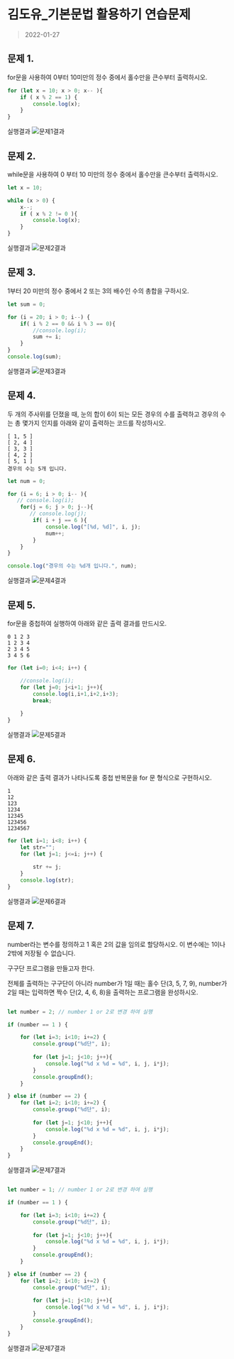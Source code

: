 # 김도유_기본문법 활용하기 연습문제
> 2022-01-27

## 문제 1.

for문을 사용하여 0부터 10미만의 정수 중에서 홀수만을 큰수부터 출력하시오.
```javascript
for (let x = 10; x > 0; x-- ){
    if ( x % 2 == 1) {
        console.log(x);
    } 
}
```
실행결과
![문제1결과](문제_01.PNG)

## 문제 2.

while문을 사용하여 0 부터 10 미만의 정수 중에서 홀수만을 큰수부터 출력하시오.
```javascript
let x = 10;

while (x > 0) {
    x--;
    if ( x % 2 != 0 ){
        console.log(x);   
    }
}
```
실행결과
![문제2결과](문제_02.PNG)


## 문제 3.

1부터 20 미만의 정수 중에서 2 또는 3의 배수인 수의 총합을 구하시오.

```javascript
let sum = 0;

for (i = 20; i > 0; i--) {
    if( i % 2 == 0 && i % 3 == 0){
        //console.log(i);
        sum += i;
    }
}
console.log(sum);
```
실행결과
![문제3결과](문제_03.PNG)


## 문제 4.

두 개의 주사위를 던졌을 때, 눈의 합이 6이 되는 모든 경우의 수를 출력하고 경우의 수는 총 몇가지 인지를 아래와 같이 출력하는 코드를 작성하시오.

```
[ 1, 5 ]
[ 2, 4 ]
[ 3, 3 ]
[ 4, 2 ]
[ 5, 1 ]
경우의 수는 5개 입니다.
```

```javascript
let num = 0;

for (i = 6; i > 0; i-- ){
   // console.log(i);
    for(j = 6; j > 0; j--){
       // console.log(j);
        if( i + j == 6 ){
            console.log("[%d, %d]", i, j);
            num++;
        }
    }
}

console.log("경우의 수는 %d개 입니다.", num);
```
실행결과
![문제4결과](문제_04.PNG)


## 문제 5.

for문을 중첩하여 실행하여 아래와 같은 출력 결과를 만드시오.

```
0 1 2 3 
1 2 3 4 
2 3 4 5 
3 4 5 6 
```
```javascript
for (let i=0; i<4; i++) {

    //console.log(i);
    for (let j=0; j<i+1; j++){
        console.log(i,i+1,i+2,i+3);
        break;
       
    }
}

```
실행결과
![문제5결과](문제_05.PNG)



## 문제 6.

아래와 같은 출력 결과가 나타나도록 중첩 반복문을 for 문 형식으로 구현하시오.

```
1
12
123
1234
12345
123456
1234567
```

```javascript
for (let i=1; i<8; i++) {
    let str="";
    for (let j=1; j<=i; j++) {
        
        str += j;
    }
    console.log(str);
}
```
실행결과
![문제6결과](문제_06.PNG)


## 문제 7.

number라는 변수를 정의하고 1 혹은 2의 값을 임의로 할당하시오. 이 변수에는 1이나 2밖에 저장될 수 없습니다.

구구단 프로그램을 만들고자 한다.

전체를 출력하는 구구단이 아니라 number가 1일 때는 홀수 단(3, 5, 7, 9), number가 2일 때는 입력하면 짝수 단(2, 4, 6, 8)을 출력하는 프로그램을 완성하시오.

```javascript

let number = 2; // number 1 or 2로 변경 하여 실행

if (number == 1 ) {

    for (let i=3; i<10; i+=2) {
        console.group("%d단", i);
        
        for (let j=1; j<10; j++){
            console.log("%d x %d = %d", i, j, i*j);
        }
        console.groupEnd();    
    }

} else if (number == 2) {
    for (let i=2; i<10; i+=2) {
        console.group("%d단", i);
        
        for (let j=1; j<10; j++){
            console.log("%d x %d = %d", i, j, i*j);
        }
        console.groupEnd();    
    }
}
```
실행결과
![문제7결과](문제_07_01.PNG)


```javascript

let number = 1; // number 1 or 2로 변경 하여 실행

if (number == 1 ) {

    for (let i=3; i<10; i+=2) {
        console.group("%d단", i);
        
        for (let j=1; j<10; j++){
            console.log("%d x %d = %d", i, j, i*j);
        }
        console.groupEnd();    
    }

} else if (number == 2) {
    for (let i=2; i<10; i+=2) {
        console.group("%d단", i);
        
        for (let j=1; j<10; j++){
            console.log("%d x %d = %d", i, j, i*j);
        }
        console.groupEnd();    
    }
}
```
실행결과
![문제7결과](문제_07_02.PNG)




